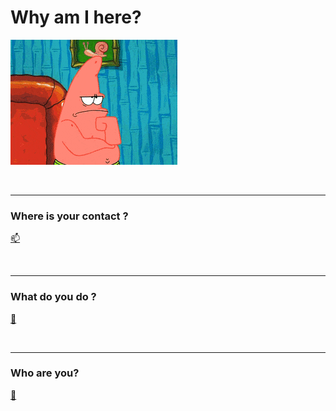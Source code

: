 # Why am I here?

![](Resources/gifs/where_is_your_contacts.gif)

<br/>

***

### Where is your contact ?
[📫](CONTACT.md)

<br/>

***

### What do you do ?
[🧾](ABOUT.md)

<br/>

***

### Who are you?
[🤔](Resources/gifs/404.gif)


